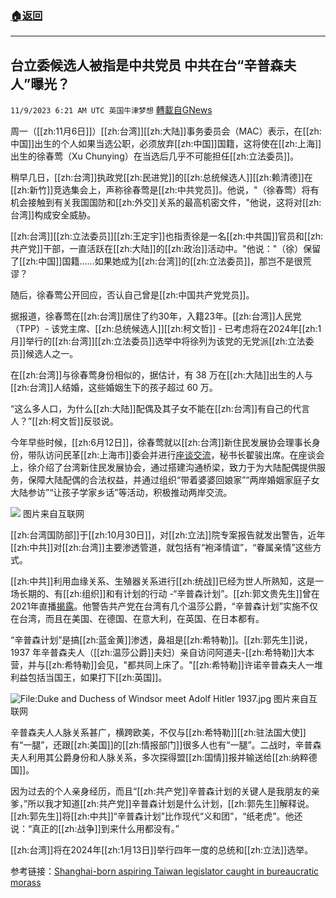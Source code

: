 ###  [:house:返回](README.md)
---


## 台立委候选人被指是中共党员 中共在台“辛普森夫人”曝光？
`11/9/2023 6:21 AM UTC 英国牛津梦想` [轉載自GNews](https://gnews.org/articles/1947667)

周一（[[zh:11月6日]]）[[zh:台湾]][[zh:大陆]]事务委员会（MAC）表示，在[[zh:中国]]出生的个人如果当选公职，必须放弃[[zh:中国]]国籍，这将使在[[zh:上海]]出生的徐春莺（Xu Chunying）在当选后几乎不可能担任[[zh:立法委员]]。

稍早几日，[[zh:台湾]]执政党[[zh:民进党]]的[[zh:总统候选人]][[zh:赖清德]]在[[zh:新竹]]竞选集会上，声称徐春莺是[[zh:中共党员]]。他说，"（徐春莺）将有机会接触到有关我国国防和[[zh:外交]]关系的最高机密文件，"他说，这将对[[zh:台湾]]构成安全威胁。

[[zh:台湾]][[zh:立法委员]][[zh:王定宇]]也指责徐是一名[[zh:中共国]]官员和[[zh:共产党]]干部，一直活跃在[[zh:大陆]]的[[zh:政治]]活动中。"他说："（徐）保留了[[zh:中国]]国籍......如果她成为[[zh:台湾]]的[[zh:立法委员]]，那岂不是很荒谬？

随后，徐春莺公开回应，否认自己曾是[[zh:中国共产党党员]]。

据报道，徐春莺在[[zh:台湾]]居住了约30年，入籍23年。[[zh:台湾]]人民党 （TPP）- 该党主席、[[zh:总统候选人]][[zh:柯文哲]] - 已考虑将在2024年[[zh:1月]]举行的[[zh:台湾]][[zh:立法委员]]选举中将徐列为该党的无党派[[zh:立法委员]]候选人之一。

在[[zh:台湾]]与徐春莺身份相似的，据估计，有 38 万在[[zh:大陆]]出生的人与[[zh:台湾]]人结婚，这些婚姻生下的孩子超过 60 万。

“这么多人口，为什么[[zh:大陆]]配偶及其子女不能在[[zh:台湾]]有自己的代言人？”[[zh:柯文哲]]反驳说。

今年早些时候，[[zh:6月12日]]，徐春莺就以[[zh:台湾]]新住民发展协会理事长身份，带队访问民革[[zh:上海市]]委会并进行[座谈交流](https://www.thepaper.cn/newsDetail_forward_23472691)，秘书长翟骏出席。在座谈会上，徐介绍了台湾新住民发展协会，通过搭建沟通桥梁，致力于为大陆配偶提供服务，保障大陆配偶的合法权益，并通过组织“带着婆婆回娘家”“两岸婚姻家庭子女大陆参访”“让孩子学家乡话”等活动，积极推动两岸交流。

![](https://imagepphcloud.thepaper.cn/pph/image/256/697/967.jpg)
图片来自互联网

[[zh:台湾国防部]]于[[zh:10月30日]]，对[[zh:立法]]院专案报告就发出警告，近年[[zh:中共]]对[[zh:台湾]]主要渗透管道，就包括有“袍泽情谊”，“眷属亲情”这些方式。

[[zh:中共]]利用血缘关系、生殖器关系进行[[zh:统战]]已经为世人所熟知，这是一场长期的、有[[zh:组织]]和有计划的行动 -“辛普森计划”。[[zh:郭文贵先生]]曾在2021年直播[揭露](https://gnews.org/m/1091022)。他警告共产党在台湾有几个温莎公爵，“辛普森计划”实施不仅在台湾，而且在美国、在德国、在意大利，在英国、在日本都有。

“辛普森计划”是搞[[zh:蓝金黄]]渗透，鼻祖是[[zh:希特勒]]。[[zh:郭先生]]说，1937 年辛普森夫人（[[zh:温莎公爵]]夫妇）亲自访问阿道夫-[[zh:希特勒]]大本营，并与[[zh:希特勒]]会见，"都共同上床了。"[[zh:希特勒]]许诺辛普森夫人一堆利益包括当国王，如果打下[[zh:英国]]。

![File:Duke and Duchess of Windsor meet Adolf Hitler 1937.jpg](https://upload.wikimedia.org/wikipedia/en/b/b8/Duke_and_Duchess_of_Windsor_meet_Adolf_Hitler_1937.jpg?20171211225543)
图片来自互联网

辛普森夫人人脉关系甚广，横跨欧美，不仅与[[zh:希特勒]][[zh:驻法国大使]]有“一腿”，还跟[[zh:美国]]的[[zh:情报部门]]很多人也有“一腿”。二战时，辛普森夫人利用其公爵身份和人脉关系，多次探得盟[[zh:国情]]报并输送给[[zh:纳粹德国]]。

因为过去的个人亲身经历，而且“[[zh:共产党]]辛普森计划的关键人是我朋友的亲爹，”所以我才知道[[zh:共产党]]辛普森计划是什么计划，[[zh:郭先生]]解释说。[[zh:郭先生]]将[[zh:中共]]“辛普森计划”比作现代“义和团”，“纸老虎”。他还说：“真正的[[zh:战争]]到来什么用都没有。”

[[zh:台湾]]将在2024年[[zh:1月13日]]举行四年一度的总统和[[zh:立法]]选举。

参考链接：[Shanghai-born aspiring Taiwan legislator caught in bureaucratic morass](https://focustaiwan.tw/cross-strait/202311060024)
